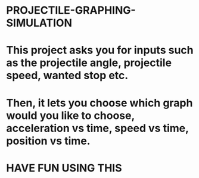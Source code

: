 # PROJECTILE-GRAPHING-SIMULATION
# This project asks you for inputs such as the projectile angle, projectile speed, wanted stop etc.
# Then, it lets you choose which graph would you like to choose, acceleration vs time, speed vs time, position vs time.
# HAVE FUN USING THIS
